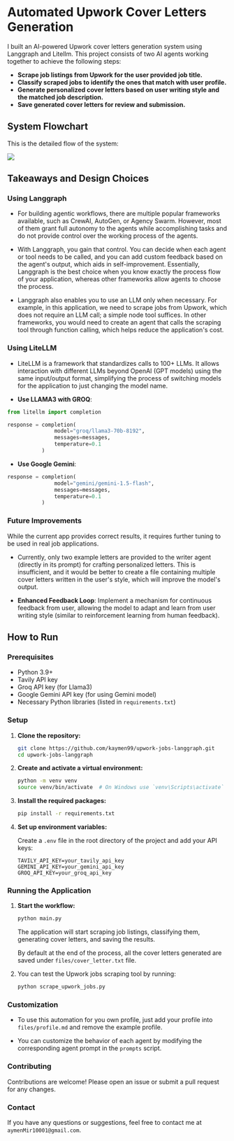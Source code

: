 # Automated Upwork Cover Letters Generation

I built an AI-powered Upwork cover letters generation system using Langgraph and Litellm. This project consists of two AI agents working together to achieve the following steps:

- **Scrape job listings from Upwork for the user provided job title.**
- **Classify scraped jobs to identify the ones that match with user profile.**
- **Generate personalized cover letters based on user writing style and the matched job description.**
- **Save generated cover letters for review and submission.**

## System Flowchart

This is the detailed flow of the system:

[![](https://mermaid.ink/img/pako:eNqNkE1vgzAMhv-K5XP7BzhMaqGdNK3TJMopcMgS0zA-gpzAVJX-9wVYpR12mE_-eN7Xlm-orCaM8MKyN3BO8g5CZCJzxNCzHStNDl7sB5wr31AB2-0T7ESqAk-Q9V-W63nsilW5W4C9iBvpXFVeYSX1b2a_MLGIDakaSsuL_0l6ZejBxDMzvbNV5Bx8BvEEiXimjlh6gtiO4b5X8p74R5EsrkeRyvHP-fHfW98stGt7goM4dLrADbbErax0eNVtZnP0hlrKMQqpllznmHf3wMnB2_TaKYw8D7RBtsPFPIqh1-H6pJLh3S1GpWwc3b8Bljd8zA?type=png)](https://mermaid.live/edit#pako:eNqNkE1vgzAMhv-K5XP7BzhMaqGdNK3TJMopcMgS0zA-gpzAVJX-9wVYpR12mE_-eN7Xlm-orCaM8MKyN3BO8g5CZCJzxNCzHStNDl7sB5wr31AB2-0T7ESqAk-Q9V-W63nsilW5W4C9iBvpXFVeYSX1b2a_MLGIDakaSsuL_0l6ZejBxDMzvbNV5Bx8BvEEiXimjlh6gtiO4b5X8p74R5EsrkeRyvHP-fHfW98stGt7goM4dLrADbbErax0eNVtZnP0hlrKMQqpllznmHf3wMnB2_TaKYw8D7RBtsPFPIqh1-H6pJLh3S1GpWwc3b8Bljd8zA)

## Takeaways and Design Choices

### **Using Langgraph** 

- For building agentic workflows, there are multiple popular frameworks available, such as CrewAI, AutoGen, or Agency Swarm. However, most of them grant full autonomy to the agents while accomplishing tasks and do not provide control over the working process of the agents.

- With Langgraph, you gain that control. You can decide when each agent or tool needs to be called, and you can add custom feedback based on the agent's output, which aids in self-improvement. Essentially, Langgraph is the best choice when you know exactly the process flow of your application, whereas other frameworks allow agents to choose the process.

- Langgraph also enables you to use an LLM only when necessary. For example, in this application, we need to scrape jobs from Upwork, which does not require an LLM call; a simple node tool suffices. In other frameworks, you would need to create an agent that calls the scraping tool through function calling, which helps reduce the application's cost.

### **Using LiteLLM** 

- LiteLLM is a framework that standardizes calls to 100+ LLMs. It allows interaction with different LLMs beyond OpenAI (GPT models) using the same input/output format, simplifying the process of switching models for the application to just changing the model name.

* **Use LLAMA3 with GROQ**:
  
```python
from litellm import completion

response = completion(
               model="groq/llama3-70b-8192",
               messages=messages,
               temperature=0.1
           )
```

* **Use Google Gemini**:
  
```python
response = completion(
               model="gemini/gemini-1.5-flash",
               messages=messages,
               temperature=0.1
           )
```

### **Future Improvements** 

While the current app provides correct results, it requires further tuning to be used in real job applications.

- Currently, only two example letters are provided to the writer agent (directly in its prompt) for crafting personalized letters. This is insufficient, and it would be better to create a file containing multiple cover letters written in the user's style, which will improve the model's output.

- **Enhanced Feedback Loop**: Implement a mechanism for continuous feedback from user, allowing the model to adapt and learn from user writing style (similar to reinforcement learning from human feedback).

## How to Run

### Prerequisites

- Python 3.9+
- Tavily API key
- Groq API key (for Llama3)
- Google Gemini API key (for using Gemini model)
- Necessary Python libraries (listed in `requirements.txt`)

### Setup

1. **Clone the repository:**

   ```sh
   git clone https://github.com/kaymen99/upwork-jobs-langgraph.git
   cd upwork-jobs-langgraph
   ```

2. **Create and activate a virtual environment:**

   ```sh
   python -m venv venv
   source venv/bin/activate  # On Windows use `venv\Scripts\activate`
   ```

3. **Install the required packages:**

   ```sh
   pip install -r requirements.txt
   ```

4. **Set up environment variables:**

   Create a `.env` file in the root directory of the project and add your API keys:

   ```env
   TAVILY_API_KEY=your_tavily_api_key
   GEMINI_API_KEY=your_gemini_api_key
   GROQ_API_KEY=your_groq_api_key
   ```

### Running the Application

1. **Start the workflow:**

   ```sh
   python main.py
   ```

   The application will start scraping job listings, classifying them, generating cover letters, and saving the results.
   
   By default at the end of the process, all the cover letters generated are saved under `files/cover_letter.txt` file.

3. You can test the Upwork jobs scraping tool by running:
   ```sh
   python scrape_upwork_jobs.py
   ```

### Customization

* To use this automation for you own profile, just add your profile into `files/profile.md` and remove the example profile.

* You can customize the behavior of each agent by modifying the corresponding agent prompt in the `prompts` script.

### Contributing

Contributions are welcome! Please open an issue or submit a pull request for any changes.

### Contact

If you have any questions or suggestions, feel free to contact me at `aymenMir10001@gmail.com`.
